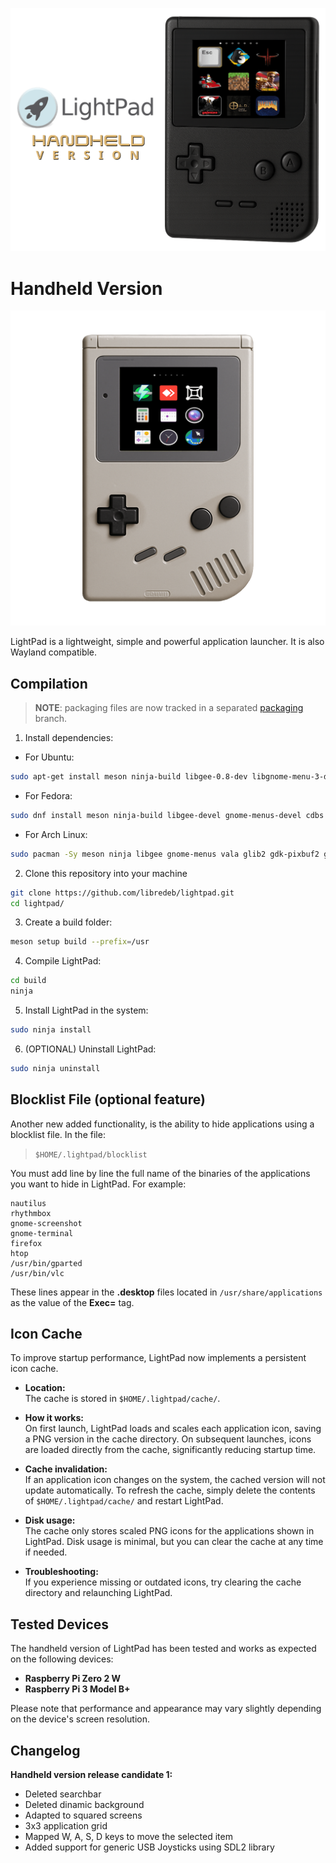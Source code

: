 ![LightPad](logo.png)
# Handheld Version

![handheld running LightPad](handheld.png)

LightPad is a lightweight, simple and powerful application launcher. It is also Wayland compatible.

## Compilation

  > **NOTE**: packaging files are now tracked in a separated [packaging](https://github.com/libredeb/lightpad/tree/packaging) branch.

  1. Install dependencies:
  * For Ubuntu:
  ```sh
  sudo apt-get install meson ninja-build libgee-0.8-dev libgnome-menu-3-dev cdbs valac libvala-*-dev libglib2.0-dev libgtk-3-dev libsdl2-dev python3 python3-wheel python3-setuptools gnome-menus
  ```
  * For Fedora:
  ```sh
  sudo dnf install meson ninja-build libgee-devel gnome-menus-devel cdbs vala libvala-devel glib-devel gtk3-devel sdl2-compat-devel python3 python3-wheel python3-setuptools gnome-menus
  ```
  * For Arch Linux:
  ```sh
  sudo pacman -Sy meson ninja libgee gnome-menus vala glib2 gdk-pixbuf2 gtk3 sdl2-compat python python-wheel python-setuptools
  ```
  2. Clone this repository into your machine
  ```sh
  git clone https://github.com/libredeb/lightpad.git
  cd lightpad/
  ```
  3. Create a build folder:
  ```sh
  meson setup build --prefix=/usr
  ```
  4. Compile LightPad:
  ```sh
  cd build
  ninja
  ```
  5. Install LightPad in the system:
  ```sh
  sudo ninja install
  ```
  6. (OPTIONAL) Uninstall LightPad:
  ```sh
  sudo ninja uninstall
  ```

## Blocklist File (optional feature)

Another new added functionality, is the ability to hide applications using a blocklist file. In the file:
> `$HOME/.lightpad/blocklist`

You must add line by line the full name of the binaries of the applications you want to hide in LightPad. For example:
```
nautilus
rhythmbox
gnome-screenshot
gnome-terminal
firefox
htop
/usr/bin/gparted
/usr/bin/vlc
```

These lines appear in the **.desktop** files located in `/usr/share/applications` as the value of the **Exec=** tag.

## Icon Cache

To improve startup performance, LightPad now implements a persistent icon cache.

- **Location:**  
  The cache is stored in `$HOME/.lightpad/cache/`.

- **How it works:**  
  On first launch, LightPad loads and scales each application icon, saving a PNG version in the cache directory. On subsequent launches, icons are loaded directly from the cache, significantly reducing startup time.

- **Cache invalidation:**  
  If an application icon changes on the system, the cached version will not update automatically. To refresh the cache, simply delete the contents of `$HOME/.lightpad/cache/` and restart LightPad.

- **Disk usage:**  
  The cache only stores scaled PNG icons for the applications shown in LightPad. Disk usage is minimal, but you can clear the cache at any time if needed.

- **Troubleshooting:**  
  If you experience missing or outdated icons, try clearing the cache directory and relaunching LightPad.


## Tested Devices

The handheld version of LightPad has been tested and works as expected on the following devices:

- **Raspberry Pi Zero 2 W**
- **Raspberry Pi 3 Model B+**

Please note that performance and appearance may vary slightly depending on the device's screen resolution.

## Changelog

**Handheld version release candidate 1:**
* Deleted searchbar
* Deleted dinamic background
* Adapted to squared screens
* 3x3 application grid
* Mapped W, A, S, D keys to move the selected item
* Added support for generic USB Joysticks using SDL2 library
